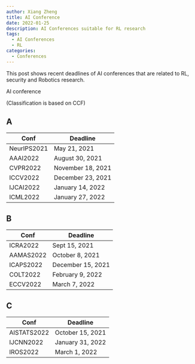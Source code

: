 ```yaml
---
author: Xiang Zheng
title: AI Conference
date: 2022-01-25
description: AI Conferences suitable for RL research
tags:
  - AI Conferences
  - RL
categories:
  - Conferences
---
```


This post shows recent deadlines of AI conferences that are related to RL, security and Robotics research.

AI conference

(Classification is based on CCF)

## A

| Conf        | Deadline          |
| ----------- | ----------------- |
| NeurIPS2021 | May 21, 2021      |
| AAAI2022    | August 30, 2021   |
| CVPR2022    | November 18, 2021 |
| ICCV2022    | December 23, 2021 |
| IJCAI2022   | January 14, 2022  |
| ICML2022    | January 27, 2022  |

## B

| Conf      | Deadline          |
| --------- | ----------------- |
| ICRA2022  | Sept 15, 2021     |
| AAMAS2022 | October 8, 2021   |
| ICAPS2022 | December 15, 2021 |
| COLT2022  | February 9, 2022  |
| ECCV2022  | March 7, 2022     |

## C

| Conf        | Deadline         |
| ----------- | ---------------- |
| AISTATS2022 | October 15, 2021 |
| IJCNN2022   | January 31, 2022 |
| IROS2022    | March 1, 2022    |
